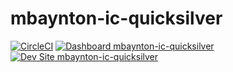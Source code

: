 # mbaynton-ic-quicksilver

[![CircleCI](https://circleci.com/gh/mbaynton/mbaynton-ic-quicksilver.svg?style=shield)](https://circleci.com/gh/mbaynton/mbaynton-ic-quicksilver)
[![Dashboard mbaynton-ic-quicksilver](https://img.shields.io/badge/dashboard-mbaynton_ic_quicksilver-yellow.svg)](https://dashboard.pantheon.io/sites/26bab95e-e62f-43a6-b10d-adaa678914ca#dev/code)
[![Dev Site mbaynton-ic-quicksilver](https://img.shields.io/badge/site-mbaynton_ic_quicksilver-blue.svg)](http://dev-mbaynton-ic-quicksilver.pantheonsite.io/)
